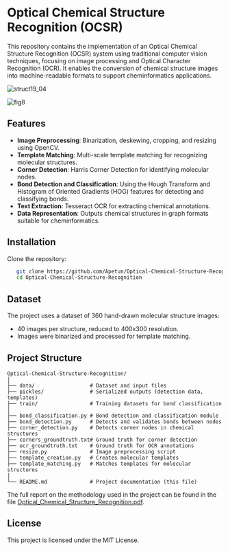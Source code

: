 # Optical Chemical Structure Recognition (OCSR)

This repository contains the implementation of an Optical Chemical Structure Recognition (OCSR) system using traditional computer vision techniques, focusing on image processing and Optical Character Recognition (OCR). It enables the conversion of chemical structure images into machine-readable formats to support cheminformatics applications.


![struct19_04](https://github.com/user-attachments/assets/1e0621a8-3ea6-4bab-9955-9ca1efdd07c5)

![fig8](https://github.com/user-attachments/assets/eaedea08-d5e7-48cb-80ac-c736870f3a48)


## Features

- **Image Preprocessing**: Binarization, deskewing, cropping, and resizing using OpenCV.
- **Template Matching**: Multi-scale template matching for recognizing molecular structures.
- **Corner Detection**: Harris Corner Detection for identifying molecular nodes.
- **Bond Detection and Classification**: Using the Hough Transform and Histogram of Oriented Gradients (HOG) features for detecting and classifying bonds.
- **Text Extraction**: Tesseract OCR for extracting chemical annotations.
- **Data Representation**: Outputs chemical structures in graph formats suitable for cheminformatics.

## Installation

Clone the repository:
```bash
   git clone https://github.com/Apetun/Optical-Chemical-Structure-Recognition.git
   cd Optical-Chemical-Structure-Recognition
```
## Dataset
The project uses a dataset of 360 hand-drawn molecular structure images:

- 40 images per structure, reduced to 400x300 resolution.
- Images were binarized and processed for template matching.

## Project Structure
```
Optical-Chemical-Structure-Recognition/
│
├── data/                  # Dataset and input files
├── pickles/               # Serialized outputs (detection data, templates)
├── train/                 # Training datasets for bond classification
│
├── bond_classification.py # Bond detection and classification module
├── bond_detection.py      # Detects and validates bonds between nodes
├── corner_detection.py    # Detects corner nodes in chemical structures
├── corners_groundtruth.txt# Ground truth for corner detection
├── ocr_groundtruth.txt    # Ground truth for OCR annotations
├── resize.py              # Image preprocessing script
├── template_creation.py   # Creates molecular templates
├── template_matching.py   # Matches templates for molecular structures
│
└── README.md              # Project documentation (this file)
```
The full report on the methodology used in the project can be found in the file [Optical_Chemical_Structure_Recognition.pdf](https://github.com/user-attachments/files/18053071/Optical_Chemical_Structure_Recognition.pdf).


## License
This project is licensed under the MIT License.
